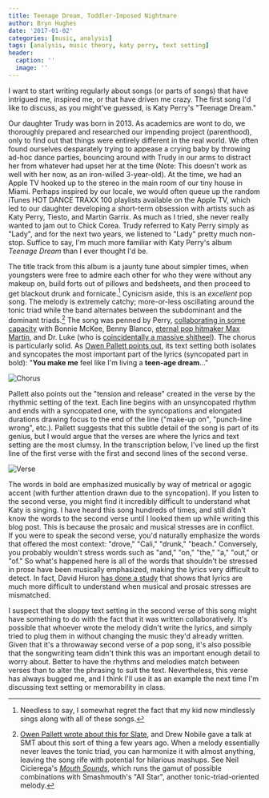 ```yaml
---
title: Teenage Dream, Toddler-Imposed Nightmare
author: Bryn Hughes
date: '2017-01-02'
categories: [music, analysis]
tags: [analysis, music theory, katy perry, text setting]
header:
  caption: ''
  image: ''
---
```


I want to start writing regularly about songs (or parts of songs) that have intrigued me, inspired me, or that have driven me crazy. The first song I'd like to discuss, as you might've guessed, is Katy Perry's "Teenage Dream."

Our daughter Trudy was born in 2013. As academics are wont to do, we thoroughly prepared and researched our impending project (parenthood), only to find out that things were entirely different in the real world. We often found ourselves desparately trying to appease a crying baby by throwing ad-hoc dance parties, bouncing around with Trudy in our arms to distract her from whatever had upset her at the time (Note: This doesn't work as well with her now, as an iron-willed 3-year-old). At the time, we had an Apple TV hooked up to the stereo in the main room of our tiny house in Miami. Perhaps inspired by our locale, we would often queue up the random iTunes HOT DANCE TRAXX 100 playlists available on the Apple TV, which led to our daughter developing a short-term obsession with artists such as Katy Perry, Tiesto, and Martin Garrix. As much as I tried, she never really wanted to jam out to Chick Corea. Trudy referred to Katy Perry simply as "Lady", and for the next two years, we listened to "Lady" pretty much non-stop. Suffice to say, I'm much more familiar with Katy Perry's album *Teenage Dream* than I ever thought I'd be. 

The title track from this album is a jaunty tune about simpler times, when youngsters were free to admire each other for who they were without any makeup on, build forts out of pillows and bedsheets, and then proceed to get blackout drunk and fornicate.[^1]  Cynicism aside, this is an *excellent* pop song. The melody is extremely catchy; more-or-less oscillating around the tonic triad while the band alternates between the subdominant and the dominant triads.[^2] The song was penned by Perry, [collaborating in some capacity](https://en.wikipedia.org/wiki/Teenage_Dream_(Katy_Perry_song)) with Bonnie McKee, Benny Blanco, [eternal pop hitmaker Max Martin](https://en.wikipedia.org/wiki/Max_Martin), and Dr. Luke (who is [coincidentally a massive shitheel](https://en.wikipedia.org/wiki/Kesha_v._Dr._Luke)). The chorus is particularly solid. As [Owen Pallett points out](http://www.slate.com/articles/arts/culturebox/2014/03/katy_perry_s_teenage_dream_explaining_the_hit_using_music_theory.html), its text setting both isolates and syncopates the most important part of the lyrics (syncopated part in bold): "**You make me** feel like I'm living a **teen-age dream**..."

![Chorus](/img/teenagedreamchorus.png)

Pallett also points out the "tension and release" created in the verse by the rhythmic setting of the text. Each line begins with an unsyncopated rhythm and ends with a syncopated one, with the syncopations and elongated durations drawing focus to the end of the line ("make-up on", "punch-line wrong", etc.).  Pallett suggests that this subtle detail of the song is part of its genius, but I would argue that the verses are where the lyrics and text setting are the most clumsy. In the transcription below, I've lined up the first line of the first verse with the first and second lines of the second verse. 

![Verse](/img/teenagedream.png)

The words in bold are emphasized musically by way of metrical or agogic accent (with further attention drawn due to the syncopation). If you listen to the second verse, you might find it incredibly difficult to understand what Katy is singing. I have heard this song hundreds of times, and still didn't know the words to the second verse until I looked them up while writing this blog post. This is because the prosaic and musical stresses are in conflict. If you were to speak the second verse, you'd naturally emphasize the words that offered the most context: "drove," "Cali," "drunk," "beach." Conversely, you probably wouldn't stress words such as "and," "on," "the," "a," "out," or "of." So what's happened here is all of the words that shouldn't be stressed in prose have been musically emphasized, making the lyrics very difficult to detect. In fact, David Huron [has done a study](http://emusicology.org/article/view/3729/3619) that shows that lyrics are much more difficult to understand when musical and prosaic stresses are mismatched. 

I suspect that the sloppy text setting in the second verse of this song might have something to do with the fact that it was written collaboratively. It's possible that whoever wrote the melody didn't write the lyrics, and simply tried to plug them in without changing the music they'd already written. Given that it's a throwaway second verse of a pop song, it's also possible that the songwriting team didn't think this was an important enough detail to worry about. Better to have the rhythms and melodies match between verses than to alter the phrasing to suit the text. Nevertheless, this verse has always bugged me, and I think I'll use it as an example the next time I'm discussing text setting or memorability in class. 

[^1]: Needless to say, I somewhat regret the fact that my kid now mindlessly sings along with all of these songs.
[^2]: [Owen Pallett wrote about this for Slate](http://www.slate.com/articles/arts/culturebox/2014/03/katy_perry_s_teenage_dream_explaining_the_hit_using_music_theory.html), and Drew Nobile gave a talk at SMT about this sort of thing a few years ago. When a melody essentially never leaves the tonic triad, you can harmonize it with almost anything, leaving the song rife with potential for hilarious mashups. See Neil Cicierega's [*Mouth Sounds*](http://www.neilcic.com/mouthsounds/), which runs the gamut of possible combinations with Smashmouth's "All Star", another tonic-triad-oriented melody. 
